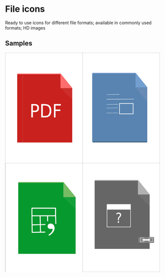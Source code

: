 # File icons
Ready to use icons for different file formats; available in commonly used formats; HD images

## Samples

![](samples/samples.png)
